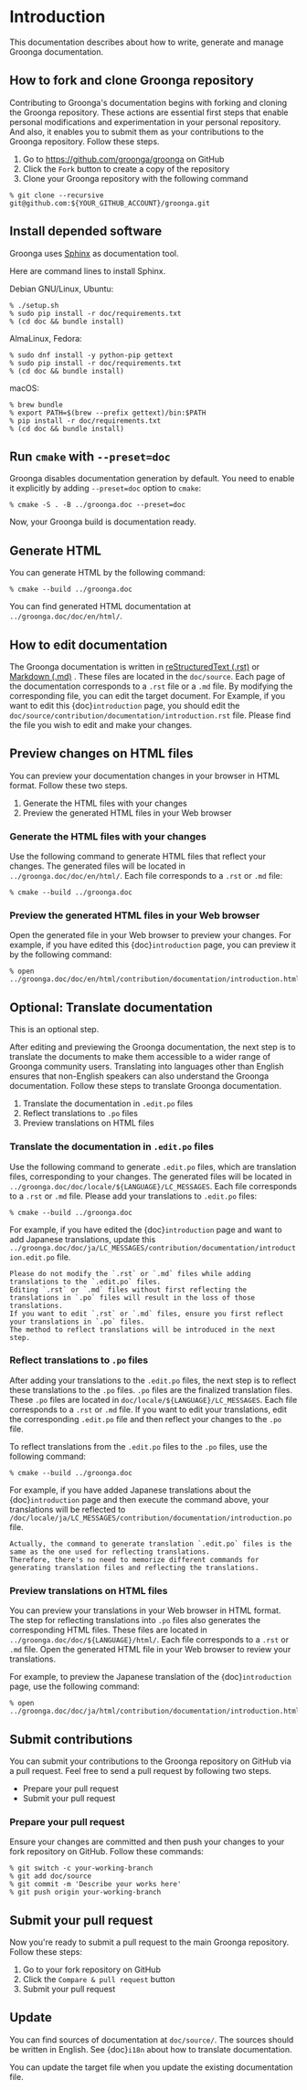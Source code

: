 # Introduction

This documentation describes about how to write, generate and manage
Groonga documentation.

## How to fork and clone Groonga repository

Contributing to Groonga's documentation begins with forking and cloning the Groonga repository.
These actions are essential first steps that enable personal modifications and experimentation in your personal repository.
And also, it enables you to submit them as your contributions to the Groonga repository. Follow these steps.

1. Go to https://github.com/groonga/groonga on GitHub
2. Click the `Fork` button to create a copy of the repository
3. Clone your Groonga repository with the following command

```console
% git clone --recursive git@github.com:${YOUR_GITHUB_ACCOUNT}/groonga.git
```

## Install depended software

Groonga uses [Sphinx](https://www.sphinx-doc.org/) as documentation tool.

Here are command lines to install Sphinx.

Debian GNU/Linux, Ubuntu:

```console
% ./setup.sh
% sudo pip install -r doc/requirements.txt
% (cd doc && bundle install)
```

AlmaLinux, Fedora:

```console
% sudo dnf install -y python-pip gettext
% sudo pip install -r doc/requirements.txt
% (cd doc && bundle install)
```

macOS:

```console
% brew bundle
% export PATH=$(brew --prefix gettext)/bin:$PATH
% pip install -r doc/requirements.txt
% (cd doc && bundle install)
```

## Run `cmake` with `--preset=doc`

Groonga disables documentation generation by default. You need to
enable it explicitly by adding `--preset=doc` option to
`cmake`:

```console
% cmake -S . -B ../groonga.doc --preset=doc
```

Now, your Groonga build is documentation ready.

## Generate HTML

You can generate HTML by the following command:

```console
% cmake --build ../groonga.doc
```

You can find generated HTML documentation at `../groonga.doc/doc/en/html/`.

## How to edit documentation

The Groonga documentation is written in [reStructuredText (.rst)](https://www.sphinx-doc.org/en/master/usage/restructuredtext/index.html) or [Markdown (.md)](https://myst-parser.readthedocs.io/en/latest/) . These files are located in the `doc/source`.
Each page of the documentation corresponds to a `.rst` file or a `.md` file. By modifying the corresponding file, you can edit the target document.
For Example, if you want to edit this {doc}`introduction` page, you should edit the `doc/source/contribution/documentation/introduction.rst` file.
Please find the file you wish to edit and make your changes.

## Preview changes on HTML files

You can preview your documentation changes in your browser in HTML format. Follow these two steps.

1. Generate the HTML files with your changes
2. Preview the generated HTML files in your Web browser

### Generate the HTML files with your changes

Use the following command to generate HTML files that reflect your changes. The generated files will be located in `../groonga.doc/doc/en/html/`. Each file corresponds to a `.rst` or `.md` file:

```console
% cmake --build ../groonga.doc
```

### Preview the generated HTML files in your Web browser

Open the generated file in your Web browser to preview your changes.
For example, if you have edited this {doc}`introduction` page, you can preview it by the following command:

```console
% open ../groonga.doc/doc/en/html/contribution/documentation/introduction.html
```

## Optional: Translate documentation

This is an optional step.

After editing and previewing the Groonga documentation, the next step is to translate the documents to make them accessible to a wider range of Groonga community users. Translating into languages other than English ensures that non-English speakers can also understand the Groonga documentation. Follow these steps to translate Groonga documentation.

1. Translate the documentation in `.edit.po` files
2. Reflect translations to `.po` files
3. Preview translations on HTML files

### Translate the documentation in `.edit.po` files

Use the following command to generate `.edit.po` files, which are translation files, corresponding to your changes. The generated files will be located in `../groonga.doc/doc/locale/${LANGUAGE}/LC_MESSAGES`. Each file corresponds to a `.rst` or `.md` file. Please add your translations to `.edit.po` files:

```console
% cmake --build ../groonga.doc
```

For example, if you have edited the {doc}`introduction` page and want to add Japanese translations, update this `../groonga.doc/doc/ja/LC_MESSAGES/contribution/documentation/introduction.edit.po` file.

```{caution}
Please do not modify the `.rst` or `.md` files while adding translations to the `.edit.po` files.
Editing `.rst` or `.md` files without first reflecting the translations in `.po` files will result in the loss of those translations.
If you want to edit `.rst` or `.md` files, ensure you first reflect your translations in `.po` files.
The method to reflect translations will be introduced in the next step.
```

### Reflect translations to `.po` files

After adding your translations to the `.edit.po` files, the next step is to reflect these translations to the `.po` files. `.po` files are the finalized translation files. These `.po` files are located in `doc/locale/${LANGUAGE}/LC_MESSAGES`. Each file corresponds to a `.rst` or `.md` file. If you want to edit your translations, edit the corresponding `.edit.po` file and then reflect your changes to the `.po` file.

To reflect translations from the `.edit.po` files to the `.po` files, use the following command:

```console
% cmake --build ../groonga.doc
```

For example, if you have added Japanese translations about the {doc}`introduction` page and then execute the command above, your translations will be reflected to `/doc/locale/ja/LC_MESSAGES/contribution/documentation/introduction.po` file.

```{note}
Actually, the command to generate translation `.edit.po` files is the same as the one used for reflecting translations.
Therefore, there's no need to memorize different commands for generating translation files and reflecting the translations.
```

### Preview translations on HTML files

You can preview your translations in your Web browser in HTML format. The step for reflecting translations into `.po` files also generates the corresponding HTML files. These files are located in `../groonga.doc/doc/${LANGUAGE}/html/`. Each file corresponds to a `.rst` or `.md` file. Open the generated HTML file in your Web browser to review your translations.

For example, to preview the Japanese translation of the {doc}`introduction` page, use the following command:

```console
% open ../groonga.doc/doc/ja/html/contribution/documentation/introduction.html
```

## Submit contributions

You can submit your contributions to the Groonga repository on GitHub via a pull request.
Feel free to send a pull request by following two steps.

- Prepare your pull request
- Submit your pull request

### Prepare your pull request

Ensure your changes are committed and then push your changes to your fork repository on GitHub.
Follow these commands:

```console
% git switch -c your-working-branch
% git add doc/source
% git commit -m 'Describe your works here'
% git push origin your-working-branch
```

## Submit your pull request

Now you're ready to submit a pull request to the main Groonga repository.
Follow these steps:

1. Go to your fork repository on GitHub
2. Click the `Compare & pull request` button
3. Submit your pull request

## Update

You can find sources of documentation at `doc/source/`. The sources
should be written in English. See {doc}`i18n` about how to translate
documentation.

You can update the target file when you update the existing
documentation file.
